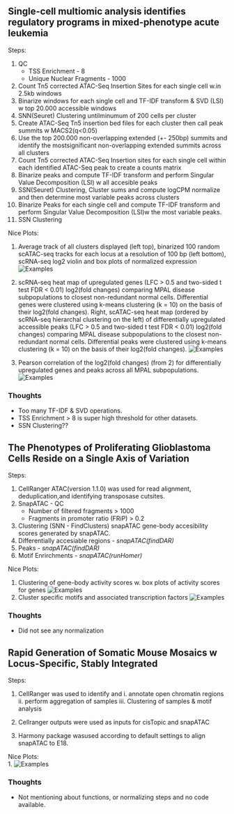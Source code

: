 ## Single-cell multiomic analysis identifies regulatory programs in mixed-phenotype acute leukemia
Steps:  
1. QC   
	* TSS Enrichment - 8  
	* Unique Nuclear Fragments - 1000  
2. Count Tn5 corrected ATAC-Seq Insertion Sites for each single cell w.in 2.5kb windows
3. Binarize  windows for each single cell and TF-IDF transform & SVD (LSI) w top 20.000 accessible windows
4. SNN(Seuret) Clustering untilminumum of 200 cells per cluster
5. Create ATAC-Seq Tn5 insertion bed files  for each cluster then call peak summits w MACS2(q<0.05)
6. Use the  top 200.000 non-overlapping extended (+- 250bp) summits and identify the mostsignificant non-overlapping extended summits across  all clusters
7. Count Tn5 corrected ATAC-Seq Insertion sites for each single cell within each identified ATAC-Seq peak  to create  a counts matrix
8. Binarize peaks and compute TF-IDF transform and perform Singular Value Decomposition (LSI) w all accesible peaks
9. SSN(Seuret) Clustering, Cluster sums and compute logCPM normalize and then determine most variable peaks across clusters
10. Binarize Peaks for each single cell and compute TF-IDF transform and perform Singular Value Decomposition (LSI)w the most variable peaks.
11. SSN Clustering

Nice Plots:
1. Average track of all clusters displayed (left top), binarized 100 random scATAC-seq tracks for each locus at a resolution of 100 bp (left bottom), scRNA-seq log2 violin and box plots of normalized expression
![Examples](figs/Leukemia_1.png)

2. scRNA-seq heat map of upregulated genes (LFC > 0.5 and two-sided t test FDR < 0.01) log2(fold changes) comparing MPAL disease subpopulations to closest non-redundant normal cells. Differential genes were clustered using k-means clustering (k = 10) on the basis of their log2(fold changes). Right, scATAC-seq heat map (ordered by scRNA-seq hierarchal clustering on the left) of differentially upregulated accessible peaks (LFC > 0.5 and two-sided t test FDR < 0.01) log2(fold changes) comparing MPAL disease subpopulations
to the closest non-redundant normal cells. Differential peaks were clustered using k-means clustering (k = 10) on the basis of their log2(fold changes).
![Examples](figs/Leukemia_2.png)

3. Pearson correlation of the log2(fold changes) (from 2) for differentially upregulated genes and peaks across all MPAL subpopulations.
![Examples](figs/Leukemia_3.png)

### Thoughts
* Too many TF-IDF & SVD operations.
* TSS Enrichment > 8 is super high threshold for other datasets.
* SSN Clustering??


## The Phenotypes of Proliferating Glioblastoma Cells Reside on a Single Axis of Variation
Steps:  
1. CellRanger ATAC(version 1.1.0) was used for read  alignment, deduplication,and identifying transposase cutsites.
2. SnapATAC - QC  
	* Number of filtered fragments > 1000
	* Fragments in promoter ratio (FRiP) > 0.2
3. Clustering (SNN - FindClusters) snapATAC gene-body accesibility scores generated by snapATAC.  
4. Differentially accesiable regions - *snapATAC(findDAR)*
5. Peaks - *snapATAC(findDAR)*
6. Motif Enrirchments - *snapATAC(runHomer)*


Nice Plots:
1. Clustering of gene-body activity scores w. box plots of activity scores for genes
![Examples](figs/Glioblastoma_1.png)
2. Cluster specific motifs and associated transcription factors
![Examples](figs/Glioblastoma_2.png)

### Thoughts
* Did not see any normalization 


## Rapid Generation of Somatic Mouse Mosaics w Locus-Specific, Stably Integrated 
Steps:  
1. CellRanger was used to identify and 
	i. annotate open chromatin regions 
	ii. perform aggregation of samples 
	iii. Clustering of samples & motif analysis

2. Cellranger outputs were used as inputs for cisTopic and snapATAC
3. Harmony package wasused according to default settings to align snapATAC to E18.

Nice Plots:  
1. 
![Examples](figs/Mouse_1.png)

### Thoughts
* Not mentioning about functions, or normalizing steps and no code available. 







